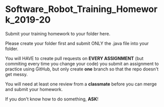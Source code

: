 # Software_Robot_Training_Homework_2019-20

Submit your training homework to your folder here.

Please create your folder first and submit ONLY the .java file into your folder.

You will HAVE to create pull requests on **EVERY ASSIGNMENT** (but commiting every time you change your code) you submit an assignment to practice using GitHub, but only create **one** branch so that the repo doesn't get messy.

You will need at least one review from a **classmate** before you can merge and submit your homework.

If you don't know how to do something, **ASK**!